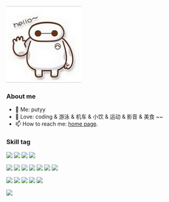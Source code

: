 ![](https://github.com/putyy/putyy/blob/main/hello.png)
### About me
- 👼 Me: putyy
- 🏩 Love:  coding & 游泳 & 机车 & 小饮 & 运动 & 影音 & 美食 ~~
- 📫 How to reach me: [home page](http://www.putyy.com).

### Skill tag
[![](https://img.shields.io/badge/%20Linux-e95420?style=flat-square&logo=linux&logoColor=ffffff)](https://linux.cn/)
[![](https://img.shields.io/badge/Windows-2376bc?style=flat-square&logo=windows&logoColor=ffffff)](https://www.microsoft.com/zh-cn/windows/)
[![](https://img.shields.io/badge/macOS-Hackintosh-292e33?style=flat-square&logo=apple&logoColor=ffffff)](https://github.com/putyy/Hackintosh)
[![](https://img.shields.io/badge/Synology-Nas-292e33?style=flat-square&logo=Synology&logoColor=ffffff)](https://www.synology.cn/zh-cn)


[![](https://img.shields.io/badge/-Docker-2496ED?style=flat-square&logo=docker&logoColor=ffffff)](https://www.docker.com/)
[![](https://img.shields.io/badge/-Swarm-326CE5?style=flat-square&logo=docker&logoColor=ffffff)](https://docs.docker.com/engine/swarm/)
[![](https://img.shields.io/badge/-Git-f05032?style=flat-square&logo=git&logoColor=white)](https://git-scm.com/)
[![](https://img.shields.io/badge/-Nginx-269539?style=flat-square&logo=nginx&logoColor=ffffff)](https://nginx.org/)
[![](https://img.shields.io/badge/-ElasticSearch-5EA2A2?style=flat-square&logo=ElasticSearch&logoColor=EE6911)](https://elasticsearch.cn/)
[![](https://img.shields.io/badge/-Redis-BCCCBC?style=flat-square&logo=redis&logoColor=F37150)](https://redis.io/)
[![](https://img.shields.io/badge/-Mysql-0074a3?style=flat-square&logo=mysql&logoColor=white)](https://mysql.com/)

[![](https://img.shields.io/badge/-PHP-777BB4?style=flat-square&logo=php&logoColor=ffffff)](https://www.php.net/)
[![](https://img.shields.io/badge/-Golang-00ADD8?style=flat-square&logo=go&logoColor=ffffff)](https://golang.org/)
[![](https://img.shields.io/badge/-JavaScript-f7e018?style=flat-square&logo=javascript&logoColor=white)](https://www.javascript.com/)
[![](https://img.shields.io/badge/-Node.js-43853d?style=flat-square&logo=node.js&logoColor=ffffff)](https://nodejs.org/)
[![](https://img.shields.io/badge/-Shell-A09BA8?style=flat-square)](https://www.runoob.com/linux/linux-shell.html)


![](https://github-profile-summary-cards.vercel.app/api/cards/profile-details?username=putyy&theme=github)